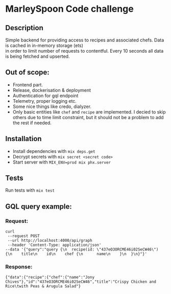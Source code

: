 # MarleySpoon Code challenge

## Description

Simple backend for providing access to recipes and associated chefs. Data is cached in in-memory storage (ets)<br>
in order to limit number of requests to contentful. Every 10 seconds all data is being fetched and upserted.

## Out of scope:
* Frontend part.
* Release, dockerisation & deployment
* Authentication for gql endpoint
* Telemetry, proper logging etc.
* Some nice things like credo, dialyzer.
* Only basic entities like `chef` and `recipe` are implemented. I decied to skip others due to time limit constraint, but it should not be a problem to add the rest if needed.


## Installation
  * Install dependencies with `mix deps.get`
  * Decrypt secrets with `mix secret <secret code>`
  * Start server with `MIX_ENV=prod mix phx.server`

## Tests
 Run tests with `mix test`

## GQL query example:
### Request:
```
curl
 --request POST
 --url http://localhost:4000/api/graph
 --header 'Content-Type: application/json'
--data '{"query":"query {\n  recipe(id: \"437eO3ORCME46i02SeCW46\") {\n    title\n    id\n    chef {\n      name\n    }\n  }\n}"}'
```

### Response:
```
{"data":{"recipe":{"chef":{"name":"Jony Chives"},"id":"437eO3ORCME46i02SeCW46","title":"Crispy Chicken and Rice\twith Peas & Arugula Salad"}
```